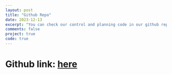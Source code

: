 ```yaml
---
layout: post
title: "Github Repo"
date: 2023-12-13
excerpt: "You can check our control and planning code in our github repo also!"
comments: false
project: true
code: true
---
```

# Github link: [here](https://github.com/zeddybot/kuka_controller)